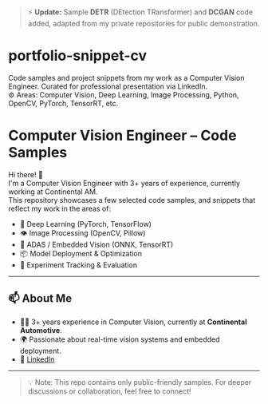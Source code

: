 > ⚡️ **Update:** Sample **DETR** (DEtection TRansformer) and **DCGAN** code added, adapted from my private repositories for public demonstration.

# portfolio-snippet-cv
Code samples and project snippets from my work as a Computer Vision Engineer. Curated for professional presentation via LinkedIn.  
⚙️ Areas: Computer Vision, Deep Learning, Image Processing, Python, OpenCV, PyTorch, TensorRT, etc.

# Computer Vision Engineer – Code Samples

Hi there! 👋  
I'm a Computer Vision Engineer with 3+ years of experience, currently working at Continental AM.  
This repository showcases a few selected code samples, and snippets that reflect my work in the areas of:

- 🧠 Deep Learning (PyTorch, TensorFlow)
- 👁️ Image Processing (OpenCV, Pillow)
- 🚗 ADAS / Embedded Vision (ONNX, TensorRT)
- 📦 Model Deployment & Optimization
- 🧪 Experiment Tracking & Evaluation
---


## 📫 About Me
- 👨‍💻 3+ years experience in Computer Vision, currently at **Continental Automotive**.
- 🌍 Passionate about real-time vision systems and embedded deployment.
- 🔗 [LinkedIn](https://www.linkedin.com/in/abdul-azeeza2/)

---

> 💡 Note: This repo contains only public-friendly samples. For deeper discussions or collaboration, feel free to connect!

